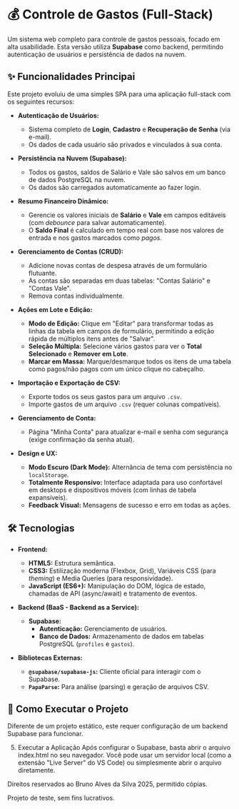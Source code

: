 # 💰 Controle de Gastos (Full-Stack)

Um sistema web completo para controle de gastos pessoais, focado em alta usabilidade. Esta versão utiliza **Supabase** como backend, permitindo autenticação de usuários e persistência de dados na nuvem.

## ✨ Funcionalidades Principai

Este projeto evoluiu de uma simples SPA para uma aplicação full-stack com os seguintes recursos:

* **Autenticação de Usuários:**
    * Sistema completo de **Login**, **Cadastro** e **Recuperação de Senha** (via e-mail).
    * Os dados de cada usuário são privados e vinculados à sua conta.

* **Persistência na Nuvem (Supabase):**
    * Todos os gastos, saldos de Salário e Vale são salvos em um banco de dados PostgreSQL na nuvem.
    * Os dados são carregados automaticamente ao fazer login.

* **Resumo Financeiro Dinâmico:**
    * Gerencie os valores iniciais de **Salário** e **Vale** em campos editáveis (com *debounce* para salvar automaticamente).
    * O **Saldo Final** é calculado em tempo real com base nos valores de entrada e nos gastos marcados como *pagos*.

* **Gerenciamento de Contas (CRUD):**
    * Adicione novas contas de despesa através de um formulário flutuante.
    * As contas são separadas em duas tabelas: "Contas Salário" e "Contas Vale".
    * Remova contas individualmente.

* **Ações em Lote e Edição:**
    * **Modo de Edição:** Clique em "Editar" para transformar todas as linhas da tabela em campos de formulário, permitindo a edição rápida de múltiplos itens antes de "Salvar".
    * **Seleção Múltipla:** Selecione vários gastos para ver o **Total Selecionado** e **Remover em Lote**.
    * **Marcar em Massa:** Marque/desmarque todos os itens de uma tabela como pagos/não pagos com um único clique no cabeçalho.

* **Importação e Exportação de CSV:**
    * Exporte todos os seus gastos para um arquivo `.csv`.
    * Importe gastos de um arquivo `.csv` (requer colunas compatíveis).

* **Gerenciamento de Conta:**
    * Página "Minha Conta" para atualizar e-mail e senha com segurança (exige confirmação da senha atual).

* **Design e UX:**
    * **Modo Escuro (Dark Mode):** Alternância de tema com persistência no `localStorage`.
    * **Totalmente Responsivo:** Interface adaptada para uso confortável em desktops e dispositivos móveis (com linhas de tabela expansíveis).
    * **Feedback Visual:** Mensagens de sucesso e erro em todas as ações.

## 🛠️ Tecnologias

* **Frontend:**
    * **HTML5:** Estrutura semântica.
    * **CSS3:** Estilização moderna (Flexbox, Grid), Variáveis CSS (para *theming*) e Media Queries (para responsividade).
    * **JavaScript (ES6+):** Manipulação do DOM, lógica de estado, chamadas de API (async/await) e tratamento de eventos.

* **Backend (BaaS - Backend as a Service):**
    * **Supabase:**
        * **Autenticação:** Gerenciamento de usuários.
        * **Banco de Dados:** Armazenamento de dados em tabelas PostgreSQL (`profiles` e `gastos`).

* **Bibliotecas Externas:**
    * **`@supabase/supabase-js`:** Cliente oficial para interagir com o Supabase.
    * **`PapaParse`:** Para análise (parsing) e geração de arquivos CSV.

## 🚀 Como Executar o Projeto

Diferente de um projeto estático, este requer configuração de um backend Supabase para funcionar.

5. Executar a Aplicação
Após configurar o Supabase, basta abrir o arquivo index.html no seu navegador. Você pode usar um servidor local (como a extensão "Live Server" do VS Code) ou simplesmente abrir o arquivo diretamente.

Direitos reservados ao Bruno Alves da Silva 2025, permitido cópias.

Projeto de teste, sem fins lucrativos.